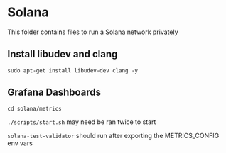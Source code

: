 # Solana

This folder contains files to run a Solana network privately

## Install libudev and clang

`sudo apt-get install libudev-dev clang -y`

## Grafana Dashboards

`cd solana/metrics`

`./scripts/start.sh` may need be ran twice to start

`solana-test-validator` should run after exporting the METRICS_CONFIG env vars